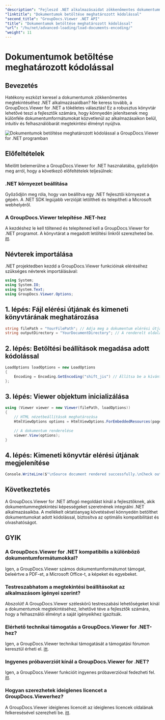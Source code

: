 ```yaml
---
"description": "Fejleszd .NET alkalmazásaidat zökkenőmentes dokumentummegtekintéssel a GroupDocs.Viewer for .NET segítségével. Könnyedén tölthetsz be dokumentumokat adott kódolással, és szabhatod testre a megtekintési élményt."
"linktitle": "Dokumentumok betöltése meghatározott kódolással"
"second_title": "GroupDocs.Viewer .NET API"
"title": "Dokumentumok betöltése meghatározott kódolással"
"url": "/hu/net/advanced-loading/load-documents-encoding/"
"weight": 11
---
```


# Dokumentumok betöltése meghatározott kódolással

## Bevezetés
Hatékony eszközt keresel a dokumentumok zökkenőmentes megtekintéséhez .NET alkalmazásaidban? Ne keress tovább, a GroupDocs.Viewer for .NET a tökéletes választás! Ez a robusztus könyvtár lehetővé teszi a fejlesztők számára, hogy könnyedén jelenítsenek meg különféle dokumentumformátumokat közvetlenül az alkalmazásaikon belül, intuitív és felhasználóbarát megtekintési élményt nyújtva.

![Dokumentumok betöltése meghatározott kódolással a GroupDocs.Viewer for .NET programban](/viewer/advanced-loading/load-documents-specific-encoding-img.png)

## Előfeltételek
Mielőtt belemerülne a GroupDocs.Viewer for .NET használatába, győződjön meg arról, hogy a következő előfeltételek teljesülnek:
### .NET környezet beállítása
Győződjön meg róla, hogy van beállítva egy .NET fejlesztői környezet a gépén. A .NET SDK legújabb verzióját letöltheti és telepítheti a Microsoft webhelyéről.
### A GroupDocs.Viewer telepítése .NET-hez
A kezdéshez le kell töltened és telepítened kell a GroupDocs.Viewer for .NET programot. A könyvtárat a megadott letöltési linkről szerezheted be. [itt](https://releases.groupdocs.com/viewer/net/).

## Névterek importálása
.NET projektedben kezdd a GroupDocs.Viewer funkcióinak eléréséhez szükséges névterek importálásával:
```csharp
using System;
using System.IO;
using System.Text;
using GroupDocs.Viewer.Options;
```

## 1. lépés: Fájl elérési útjának és kimeneti könyvtárának meghatározása
```csharp
string filePath = "YourFilePath"; // Adja meg a dokumentum elérési útját
string outputDirectory = "YourDocumentDirectory"; // A renderelt oldalak kimeneti könyvtárának meghatározása
```
## 2. lépés: Betöltési beállítások megadása adott kódolással
```csharp
LoadOptions loadOptions = new LoadOptions
{
    Encoding = Encoding.GetEncoding("shift_jis") // Állítsa be a kívánt kódolást (pl. shift_jis)
};
```
## 3. lépés: Viewer objektum inicializálása
```csharp
using (Viewer viewer = new Viewer(filePath, loadOptions))
{
    // HTML nézetbeállítások meghatározása
    HtmlViewOptions options = HtmlViewOptions.ForEmbeddedResources(pageFilePathFormat);
    
    // A dokumentum renderelése
    viewer.View(options);
}
```
## 4. lépés: Kimeneti könyvtár elérési útjának megjelenítése
```csharp
Console.WriteLine($"\nSource document rendered successfully.\nCheck output in {outputDirectory}.");
```

## Következtetés
A GroupDocs.Viewer for .NET átfogó megoldást kínál a fejlesztőknek, akik dokumentummegtekintési képességeket szeretnének integrálni .NET alkalmazásaikba. A mellékelt oktatóanyag követésével könnyedén betölthet dokumentumokat adott kódolással, biztosítva az optimális kompatibilitást és olvashatóságot.
## GYIK
### A GroupDocs.Viewer for .NET kompatibilis a különböző dokumentumformátumokkal?
Igen, a GroupDocs.Viewer számos dokumentumformátumot támogat, beleértve a PDF-et, a Microsoft Office-t, a képeket és egyebeket.
### Testreszabhatom a megtekintési beállításokat az alkalmazásom igényei szerint?
Abszolút! A GroupDocs.Viewer széleskörű testreszabási lehetőségeket kínál a dokumentumok megtekintéséhez, lehetővé téve a fejlesztők számára, hogy a felhasználói élményt a saját igényeikhez igazítsák.
### Elérhető technikai támogatás a GroupDocs.Viewer for .NET-hez?
Igen, a GroupDocs.Viewer technikai támogatását a támogatási fórumon keresztül érheti el. [itt](https://forum.groupdocs.com/c/viewer/9).
### Ingyenes próbaverziót kínál a GroupDocs.Viewer for .NET?
Igen, a GroupDocs.Viewer funkcióit ingyenes próbaverzióval fedezheti fel. [itt](https://releases.groupdocs.com/).
### Hogyan szerezhetek ideiglenes licencet a GroupDocs.Viewerhez?
A GroupDocs.Viewer ideiglenes licencét az ideiglenes licencek oldalának felkeresésével szerezheti be. [itt](https://purchase.groupdocs.com/temporary-license/).